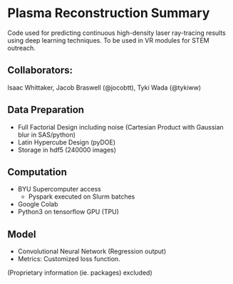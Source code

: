 # Plasma Reconstruction Summary

Code used for predicting continuous high-density laser ray-tracing results using deep learning techniques. To be used in VR modules for STEM outreach. 

## Collaborators: 

Isaac Whittaker, Jacob Braswell (@jocobtt), Tyki Wada (@tykiww)

## Data Preparation

- Full Factorial Design including noise (Cartesian Product with Gaussian blur in SAS/python)
- Latin Hypercube Design (pyDOE)
- Storage in hdf5 (240000 images)

## Computation

- BYU Supercomputer access
  - Pyspark executed on Slurm batches
 - Google Colab
  - Python3 on tensorflow GPU (TPU)

## Model

- Convolutional Neural Network (Regression output)
- Metrics: Customized loss function.


(Proprietary information (ie. packages) excluded)
